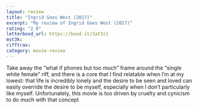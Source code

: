 ```yaml
---
layout: review
title: "Ingrid Goes West (2017)"
excerpt: "My review of Ingrid Goes West (2017)"
rating: "2.0"
letterboxd_url: https://boxd.it/3at3z1
mst3k:
rifftrax:
category: movie-review
---
```


Take away the “what if phones but too much” frame around the “single white female” riff, and there is a core that I find relatable when I’m at my lowest: that life is incredibly lonely and the desire to be seen and loved can easily override the desire to be myself, especially when I don’t particularly like myself. Unfortunately, this movie is too driven by cruelty and cynicism to do much with that concept
